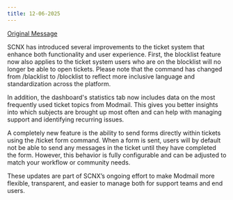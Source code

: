 ```yaml
---
title: 12-06-2025
---
```

[Original Message](https://discord.com/channels/1113111089350197380/1316771964487995462/1382834087823147090)


SCNX has introduced several improvements to the ticket system that enhance both functionality and user experience. First, the blocklist feature now also applies to the ticket system users who are on the blocklist will no longer be able to open tickets. Please note that the command has changed from /blacklist to /blocklist to reflect more inclusive language and standardization across the platform.

In addition, the dashboard's statistics tab now includes data on the most frequently used ticket topics from Modmail. This gives you better insights into which subjects are brought up most often and can help with managing support and identifying recurring issues.

A completely new feature is the ability to send forms directly within tickets using the /ticket form command. When a form is sent, users will by default not be able to send any messages in the ticket until they have completed the form. However, this behavior is fully configurable and can be adjusted to match your workflow or community needs.

These updates are part of SCNX’s ongoing effort to make Modmail more flexible, transparent, and easier to manage both for support teams and end users.
